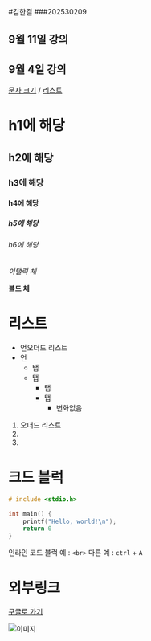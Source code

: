 #김한결
###202530209
    
## 9월 11일 강의

## 9월 4일 강의

[문자 크기](#h1에-해당) / [리스트](#리스트) 


# h1에 해당
## h2에 해당
### h3에 해당
#### h4에 해당
##### h5에 해당
###### h6에 해당


*이탤릭 체*

**볼드 체**


# 리스트

* 언오더드 리스트
* 언
    * 탭
    * 탭
        * 탭
        * 탭
            * 변화없음

1. 오더드 리스트
2. 
3. 

# 크드 블럭

```c
# include <stdio.h>

int main() {
    printf("Hello, world!\n");
    return 0
}
```
인라인 코드 블럭 예 : `<br>` 다른 예 : `ctrl` + `A`

# 외부링크
[구글로 가기](https://google.com "구글 링크")

![이미지](./image.jpg "이미지 삽입")